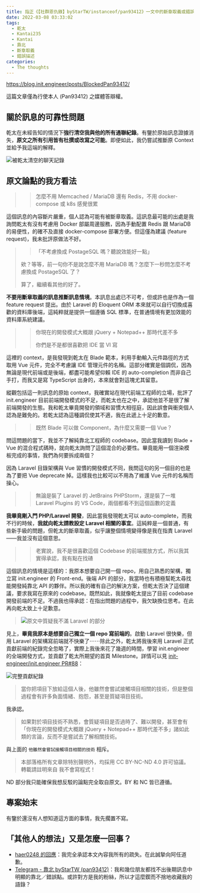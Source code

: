 ```yaml
---
title: 指正《【社群恩仇錄】byStarTW/instanceof/pan93412》一文中的斷章取義或錯誤描述
date: 2022-03-08 03:33:02
tags:
  - 乾太
  - Kantai235
  - Kantai
  - 靠北
  - 斷章取義
  - 錯誤描述
categories:
  - The thoughts
---
```


<https://blog.init.engineer/posts/BlockedPan93412/>

這篇文章僅為行使本人 (Pan93412) 之媒體答辯權。

## 關於訊息的可靠性問題

乾太在未經告知的情況下**強行清空我與他的所有通聯紀錄**。有鑒於原始訊息證據消失，**原文之所有引用皆有杜撰或改寫之可能**。即便如此，我仍嘗試推斷原 Context 並給予我這端的解釋。

![被乾太清空的聊天記錄](https://i.imgur.com/GZkTXa5.png)

## 原文論點的我方看法

> > 怎麼不用 Memcached / MariaDB 還有 Redis，不用 docker-compose 或 k8s 感覺很累

這個訊息的內容斷片嚴重，個人認為可能有被斷章取義。這訊息最可能的出處是我詢問乾太有沒有考慮用 Docker 部屬周邊服務，因為手動配置 Redis 跟 MariaDB 的易便性，的確不及直接 docker-compose 部署方便。但這僅為建議 (feature request)，我未批評原做法不好。

> > 「不考慮換成 PostageSQL 嗎？聽說效能好一點」
>
> 欸？等等，前一句你不是說怎麼不用 MariaDB 嗎？怎麼下一秒問怎麼不考慮換成 PostageSQL 了？
>
> 算了，繼續看其他的好了。

**不要用斷章取義的訊息推斷訊息情境**。本訊息出處已不可考，但或許也是作為一個 feature request 提出。由於 Laravel 的 Eloquent ORM 本來就可以自行切換成喜歡的資料庫後端，這純粹就是提供一個遵循 SQL 標準，在普通情境有更加效能的資料庫系統建議。

> > 你現在的開發模式大概跟 jQuery + Notepad++ 那時代差不多
> >
> > 你們是不是都很喜歡把 IDE 當 VI 寫

這裡的 context，是我發現到乾太在 Blade 範本，利用手動輸入元件路徑的方式取用 Vue 元件，完全不考慮讓 IDE 管理元件的名稱。這部分確實是個調侃，因為無論是現代前端或是後端，都盡可能希望仰賴 IDE 的 auto-completion 而非自己手打，而我又是寫 TypeScript 出身的，本來就會對這塊尤其留意。

縱觀包括這一則訊息的原始 context，我確實站在現代前端工程師的立場，批評了 init.engineer 目前前端開發模式的不足，而乾太也在之中，承認他並不是很了解前端開發的生態。我和乾太畢竟開發的領域和習慣大相徑庭，因此誤會與衝突個人認為是難免的。若乾太認為這種調侃使其不適，我在此遞上十足的歉意。

> > 既然 Blade 可以做 Component，為什麼又需要一個 Vue？

問這問題的當下，我並不了解純靠北工程師的 codebase。因此當我讀到 Blade + Vue 的混合程式碼時，就向乾太詢問了這個混合的必要性。畢竟能用一個渲染模板完成的事情，我們為何要拆成兩個？

因為 Laravel 目錄架構與 Vue 習慣的開發模式不同，我問這句的另一個目的也是為了要把 Vue deprecate 掉。這樣我也比較可以不用為了維護 Vue 元件的名稱而操心。

> > 無論是裝了 Laravel 的 JetBrains PHPStorm，還是裝了一堆 Laravel Plugins 的 VS Code，兩個都看不到這個函數的定義

**我畢竟剛入門 PHP/Laravel 開發**，因此當我發現乾太可以 auto-complete，而我不行的時候，**我就向乾太請教設定 Laravel 相關的事宜**。這純粹是一個普通，有些新手級的問題，但乾太的斷章取義，似乎讓整個情境變得像是我在指責 Laravel——我並沒有這個意思。

> > 老實說，我不是很喜歡這個 Codebase 的前端擺放方式，所以我其實得承認，我有點在找碴

這個訊息的情境是這樣的：我原本想要自己開一個 repo，用自己熟悉的架構，獨立寫 init.engineer 的 Front-end。後端 API 的部分，我當時也有積極幫乾太尋找能開發純靠北 API 的夥伴。所以我的確有自己的解決方案，但乾太否決了這個建議，要求我寫在原來的 codebase。既然如此，我就像乾太提出了目前 codebase 開發前端的不足。不過我也得承認：在指出問題的過程中，我欠缺換位思考。在此再向乾太致上十足歉意。

> ![原文中質疑我不滿 Laravel 的部分](https://i.imgur.com/fMC8P3j.png)

見上，**畢竟我原本是想要自己獨立一個 repo 寫前端的**。啟動 Laravel 很快樂，但用 Laravel 的架構寫前端就不快樂了⋯⋯除此之外，乾太將我後來用 Laravel 正式貢獻前端的紀錄完全忽略了，實際上我後來花了幾週的時間，學習 init.engineer 的全端開發方式，並貢獻了乾太所期望的首頁 Milestone。詳情可以見 [init-engineer/init.engineer PR#88](https://github.com/init-engineer/init.engineer/pull/88)：

![完整貢獻紀錄](https://i.imgur.com/73kSNOq.jpg)

> 當你把項目下放給這個人後，他雖然會嘗試接觸項目相關的技術，但是整個過程會有許多負面情緒、抱怨，甚至是質疑項目技術。

我承認。

> 如果對於項目技術不熟悉，會質疑項目是否過時了、難以開發，甚至會有「你現在的開發模式大概跟 jQuery + Notepad++ 那時代差不多」諸如此類的言論，反而不是嘗試去了解相關技術。

與上面的 `他雖然會嘗試接觸項目相關的技術` 相斥。

> 本部落格所有文章除特別聲明外，均採用 CC BY-NC-ND 4.0 許可協議。轉載請註明來自 我不會寫程式！

ND 部分我只能確保我想反駁的論點完全取自原文。BY 和 NC 皆已遵循。

## 專案始末

有鑒於還沒有人想知道這方面的事情，我先擱置不寫。

## 「其他人的想法」又是怎麼一回事？

- [haer0248 的回應](https://haer0248.me/451/)：我完全承認本文內容我所有的疏失。在此誠摯向阿任道歉。
- [Telegram - 靠北 byStarTW (pan93412)](https://t.me/s/bystartw/)：我和幾位朋友都找不出後期訊息中明顯的靠北／錯誤點。或許對方是我的粉絲，所以才這麼鍥而不捨地收藏我的語錄？
